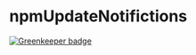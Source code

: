 # npmUpdateNotifictions

[![Greenkeeper badge](https://badges.greenkeeper.io/davidbaiguini/npmUpdateNotifictions.svg)](https://greenkeeper.io/)
